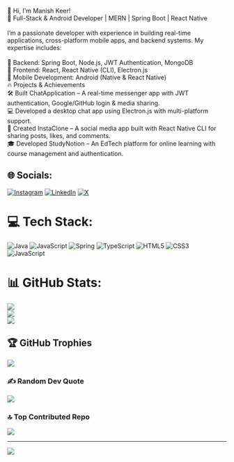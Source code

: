 👋 Hi, I'm Manish Keer!<br>🚀 Full-Stack & Android Developer | MERN | Spring Boot | React Native<br><br>I’m a passionate developer with experience in building real-time applications, cross-platform mobile apps, and backend systems. My expertise includes:<br><br>🔹 Backend: Spring Boot, Node.js, JWT Authentication, MongoDB<br>🔹 Frontend: React, React Native (CLI), Electron.js<br>🔹 Mobile Development: Android (Native & React Native)<br>🔥 Projects & Achievements<br>🛠 Built ChatApplication – A real-time messenger app with JWT authentication, Google/GitHub login & media sharing.<br>💻 Developed a desktop chat app using Electron.js with multi-platform support.<br>📱 Created InstaClone – A social media app built with React Native CLI for sharing posts, likes, and comments.<br>🎓 Developed StudyNotion – An EdTech platform for online learning with course management and authentication.

## 🌐 Socials:

[![Instagram](https://img.shields.io/badge/Instagram-%23E4405F.svg?logo=Instagram&logoColor=white)](https://instagram.com/manish_keer19) [![LinkedIn](https://img.shields.io/badge/LinkedIn-%230077B5.svg?logo=linkedin&logoColor=white)](https://linkedin.com/in/manish-keer19) [![X](https://img.shields.io/badge/X-black.svg?logo=X&logoColor=white)](https://x.com/manishkeer_19)

# 💻 Tech Stack:
![Java](https://img.shields.io/badge/java-%23ED8B00.svg?style=for-the-badge&logo=openjdk&logoColor=white) ![JavaScript](https://img.shields.io/badge/javascript-%23323330.svg?style=for-the-badge&logo=javascript&logoColor=%23F7DF1E) ![Spring](https://img.shields.io/badge/spring-%236DB33F.svg?style=for-the-badge&logo=spring&logoColor=white) ![TypeScript](https://img.shields.io/badge/typescript-%23007ACC.svg?style=for-the-badge&logo=typescript&logoColor=white) ![HTML5](https://img.shields.io/badge/html5-%23E34F26.svg?style=for-the-badge&logo=html5&logoColor=white) ![CSS3](https://img.shields.io/badge/css3-%231572B6.svg?style=for-the-badge&logo=css3&logoColor=white) ![JavaScript](https://img.shields.io/badge/javascript-%23323330.svg?style=for-the-badge&logo=javascript&logoColor=%23F7DF1E)

# 📊 GitHub Stats:

![](https://github-readme-stats.vercel.app/api?username=Manish-keer19&theme=radical&hide_border=false&include_all_commits=true&count_private=true)<br/>
![](https://github-readme-streak-stats.herokuapp.com/?user=Manish-keer19&theme=radical&hide_border=false)<br/>
![](https://github-readme-stats.vercel.app/api/top-langs/?username=Manish-keer19&theme=radical&hide_border=false&include_all_commits=true&count_private=true&layout=compact)

## 🏆 GitHub Trophies

![](https://github-profile-trophy.vercel.app/?username=Manish-keer19&theme=radical&no-frame=false&no-bg=false&margin-w=4)

### ✍️ Random Dev Quote

![](https://quotes-github-readme.vercel.app/api?type=horizontal&theme=radical)

### 🔝 Top Contributed Repo

![](https://github-contributor-stats.vercel.app/api?username=Manish-keer19&limit=5&theme=dark&combine_all_yearly_contributions=true)

---

[![](https://visitcount.itsvg.in/api?id=Manish-keer19&icon=2&color=0)](https://visitcount.itsvg.in)

<!-- Proudly created with GPRM ( https://gprm.itsvg.in ) -->
